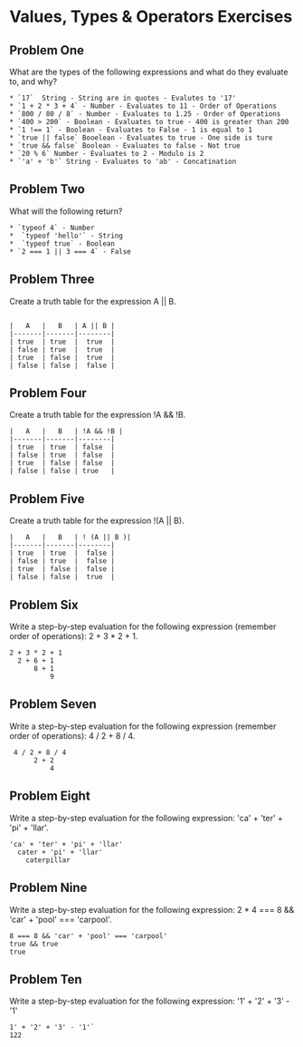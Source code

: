 # Values, Types & Operators Exercises

## Problem One

What are the types of the following expressions and what do they evaluate to, and why?
```
* `17`  String - String are in quotes - Evalutes to '17'
* `1 + 2 * 3 + 4` - Number - Evaluates to 11 - Order of Operations
* `800 / 80 / 8` - Number - Evaluates to 1.25 - Order of Operations
* `400 > 200` - Boolean - Evaluates to true - 400 is greater than 200
* `1 !== 1` - Boolean - Evaluates to False - 1 is equal to 1
* `true || false` Booelean - Evaluates to true - One side is ture
* `true && false` Boolean - Evaluates to false - Not true
* `20 % 6` Number - Evaluates to 2 - Modulo is 2 
* `'a' + 'b'` String - Evaluates to 'ab' - Concatination
```
## Problem Two

What will the following return?
```
* `typeof 4` - Number
*  `typeof 'hello'` - String
*  `typeof true` - Boolean 
* `2 === 1 || 3 === 4` - False
```
## Problem Three

Create a truth table for the expression A || B.

```

|   A   |   B   | A || B | 
|-------|-------|--------|
| true  | true  |  true  |
| false | true  |  true  |
| true  | false |  true  |
| false | false |  false | 

```

## Problem Four

Create a truth table for the expression !A && !B.

```
|   A   |   B   | !A && !B | 
|-------|-------|--------|
| true  | true  | false  |
| false | true  | false  |
| true  | false | false  |
| false | false | true   |

````
## Problem Five

Create a truth table for the expression !(A || B).
```
|   A   |   B   | ! (A || B )|
|-------|-------|--------|
| true  | true  |  false |
| false | true  |  false |
| true  | false |  false |
| false | false |  true  | 
```


## Problem Six

Write a step-by-step evaluation for the following expression (remember order of operations): 2 + 3 * 2 + 1.

  ```
  2 + 3 * 2 + 1
    2 + 6 + 1
        8 + 1
            9

```
 ## Problem Seven
 
 Write a step-by-step evaluation for the following expression (remember order of operations): 4 / 2 + 8 / 4.
  ```
   4 / 2 + 8 / 4
        2 + 2
            4
  ```


 ## Problem Eight
 
 Write a step-by-step evaluation for the following expression: 'ca' + 'ter' + 'pi' + 'llar'.
    
```  
'ca' + 'ter' + 'pi' + 'llar'
  cater + 'pi' + 'llar'
    caterpillar
```    

 ## Problem Nine
 
 Write a step-by-step evaluation for the following expression: 2 * 4 === 8 && 'car' + 'pool' === 'carpool'.
        
        
  ```    
  8 === 8 && 'car' + 'pool' === 'carpool'
  true && true
  true
  ```      
        


 ## Problem Ten
 
  Write a step-by-step evaluation for the following expression: '1' + '2' + '3' - '1'
    
  ```
  1' + '2' + '3' - '1'`
  122
  ```  

  
    




    